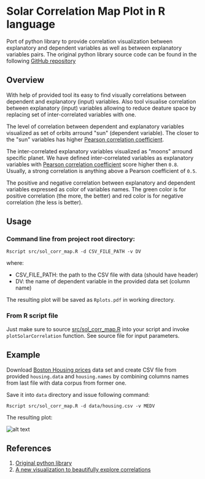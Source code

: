 # Solar Correlation Map Plot in R language
Port of python library to provide correlation visualization between explanatory and dependent variables as well as between explanatory variables pairs. The original python library source code can be found in the following [GitHub repository][1]

## Overview
With help of provided tool its easy to find visually correlations between dependent and explanatory (input) variables. Also tool visualise correlation between explanatory (input) variables allowing to reduce deature space by replacing set of inter-correlated variables with one.

The level of correlation between dependent and explanatory variables visualized as set of orbits arround "sun" (dependent variable). The closer to the "sun" variables has higher [Pearson correlation coefficient][2].

The inter-correlated explanatory variables visualized as "moons" arround specific planet. We have defined inter-correlated variables as explanatory variables with [Pearson correlation coefficient][2] score higher then `0.8`. Usually, a strong correlation is anything above a Pearson coefficient of `0.5`.

The positive and negative correlation between explanatory and dependent variables expressed as color of variables names. The green color is for positive correlation (the more, the better) and red color is for negative correlation (the less is better).

## Usage
### Command line from project root directory:
```
Rscript src/sol_corr_map.R -d CSV_FILE_PATH -v DV
```
where: 

* CSV_FILE_PATH: the path to the CSV file with data (should have header)
* DV: the name of dependent variable in the provided data set (column name)

The resulting plot will be saved as `Rplots.pdf` in working directory.

### From R script file
Just make sure to source [src/sol_corr_map.R](https://github.com/yaricom/psistats/blob/master/src/svd_varimax.R) into your script and invoke `plotSolarCorrelation` function. See source file for input parameters.

## Example
Download [Boston Housing prices](https://archive.ics.uci.edu/ml/datasets/Housing) data set and create CSV file from provided `housing.data` and `housing.names` by combining columns names from last file with data corpus from former one.

Save it into `data` directory and issue following command:
```
Rscript src/sol_corr_map.R -d data/housing.csv -v MEDV
```
The resulting plot:

![alt text][housing_prices_sol_plot]

## References

1. [Original python library](https://github.com/Zapf-Consulting/solar-correlation-map)
2. [A new visualization to beautifully explore correlations](https://www.oreilly.com/learning/a-new-visualization-to-beautifully-explore-correlations)

[1]: https://github.com/Zapf-Consulting/solar-correlation-map
[2]: https://en.wikipedia.org/wiki/Pearson_correlation_coefficient

[housing_prices_sol_plot]: https://github.com/yaricom/solar-correlation-map-R/blob/master/contents/boston_housing_sol_plot.png "The solar correlation plot for Boston Housing Prices data corpus"
